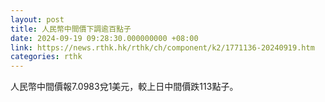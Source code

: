 ```yaml
---
layout: post
title: 人民幣中間價下調逾百點子
date: 2024-09-19 09:28:30.000000000 +08:00
link: https://news.rthk.hk/rthk/ch/component/k2/1771136-20240919.htm
categories: rthk
---
```


人民幣中間價報7.0983兌1美元，較上日中間價跌113點子。
